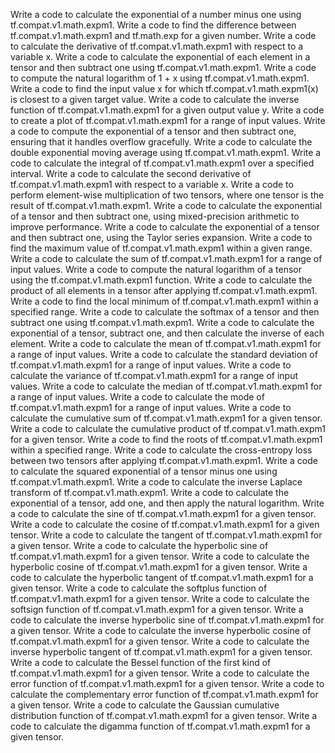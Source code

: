 Write a code to calculate the exponential of a number minus one using tf.compat.v1.math.expm1.
Write a code to find the difference between tf.compat.v1.math.expm1 and tf.math.exp for a given number.
Write a code to calculate the derivative of tf.compat.v1.math.expm1 with respect to a variable x.
Write a code to calculate the exponential of each element in a tensor and then subtract one using tf.compat.v1.math.expm1.
Write a code to compute the natural logarithm of 1 + x using tf.compat.v1.math.expm1.
Write a code to find the input value x for which tf.compat.v1.math.expm1(x) is closest to a given target value.
Write a code to calculate the inverse function of tf.compat.v1.math.expm1 for a given output value y.
Write a code to create a plot of tf.compat.v1.math.expm1 for a range of input values.
Write a code to compute the exponential of a tensor and then subtract one, ensuring that it handles overflow gracefully.
Write a code to calculate the double exponential moving average using tf.compat.v1.math.expm1.
Write a code to calculate the integral of tf.compat.v1.math.expm1 over a specified interval.
Write a code to calculate the second derivative of tf.compat.v1.math.expm1 with respect to a variable x.
Write a code to perform element-wise multiplication of two tensors, where one tensor is the result of tf.compat.v1.math.expm1.
Write a code to calculate the exponential of a tensor and then subtract one, using mixed-precision arithmetic to improve performance.
Write a code to calculate the exponential of a tensor and then subtract one, using the Taylor series expansion.
Write a code to find the maximum value of tf.compat.v1.math.expm1 within a given range.
Write a code to calculate the sum of tf.compat.v1.math.expm1 for a range of input values.
Write a code to compute the natural logarithm of a tensor using the tf.compat.v1.math.expm1 function.
Write a code to calculate the product of all elements in a tensor after applying tf.compat.v1.math.expm1.
Write a code to find the local minimum of tf.compat.v1.math.expm1 within a specified range.
Write a code to calculate the softmax of a tensor and then subtract one using tf.compat.v1.math.expm1.
Write a code to calculate the exponential of a tensor, subtract one, and then calculate the inverse of each element.
Write a code to calculate the mean of tf.compat.v1.math.expm1 for a range of input values.
Write a code to calculate the standard deviation of tf.compat.v1.math.expm1 for a range of input values.
Write a code to calculate the variance of tf.compat.v1.math.expm1 for a range of input values.
Write a code to calculate the median of tf.compat.v1.math.expm1 for a range of input values.
Write a code to calculate the mode of tf.compat.v1.math.expm1 for a range of input values.
Write a code to calculate the cumulative sum of tf.compat.v1.math.expm1 for a given tensor.
Write a code to calculate the cumulative product of tf.compat.v1.math.expm1 for a given tensor.
Write a code to find the roots of tf.compat.v1.math.expm1 within a specified range.
Write a code to calculate the cross-entropy loss between two tensors after applying tf.compat.v1.math.expm1.
Write a code to calculate the squared exponential of a tensor minus one using tf.compat.v1.math.expm1.
Write a code to calculate the inverse Laplace transform of tf.compat.v1.math.expm1.
Write a code to calculate the exponential of a tensor, add one, and then apply the natural logarithm.
Write a code to calculate the sine of tf.compat.v1.math.expm1 for a given tensor.
Write a code to calculate the cosine of tf.compat.v1.math.expm1 for a given tensor.
Write a code to calculate the tangent of tf.compat.v1.math.expm1 for a given tensor.
Write a code to calculate the hyperbolic sine of tf.compat.v1.math.expm1 for a given tensor.
Write a code to calculate the hyperbolic cosine of tf.compat.v1.math.expm1 for a given tensor.
Write a code to calculate the hyperbolic tangent of tf.compat.v1.math.expm1 for a given tensor.
Write a code to calculate the softplus function of tf.compat.v1.math.expm1 for a given tensor.
Write a code to calculate the softsign function of tf.compat.v1.math.expm1 for a given tensor.
Write a code to calculate the inverse hyperbolic sine of tf.compat.v1.math.expm1 for a given tensor.
Write a code to calculate the inverse hyperbolic cosine of tf.compat.v1.math.expm1 for a given tensor.
Write a code to calculate the inverse hyperbolic tangent of tf.compat.v1.math.expm1 for a given tensor.
Write a code to calculate the Bessel function of the first kind of tf.compat.v1.math.expm1 for a given tensor.
Write a code to calculate the error function of tf.compat.v1.math.expm1 for a given tensor.
Write a code to calculate the complementary error function of tf.compat.v1.math.expm1 for a given tensor.
Write a code to calculate the Gaussian cumulative distribution function of tf.compat.v1.math.expm1 for a given tensor.
Write a code to calculate the digamma function of tf.compat.v1.math.expm1 for a given tensor.